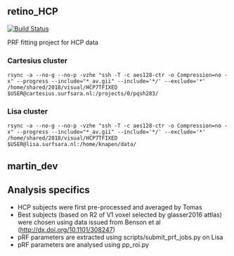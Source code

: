## retino_HCP
[![Build Status](https://travis-ci.org/uwescience/retino_HCP.svg?branch=master)](https://travis-ci.org/uwescience/retino_HCP)

PRF fitting project for HCP data




### Cartesius cluster
```rsync -a --no-g --no-p -vzhe "ssh -T -c aes128-ctr -o Compression=no -x" --progress --include="*_av.gii" --include='*/' --exclude='*' /home/shared/2018/visual/HCP7TFIXED $USER@cartesius.surfsara.nl:/projects/0/pqsh283/```

### Lisa cluster
```rsync -a --no-g --no-p -vzhe "ssh -T -c aes128-ctr -o Compression=no -x" --progress --include="*_av.gii" --include='*/' --exclude='*' /home/shared/2018/visual/HCP7TFIXED $USER@lisa.surfsara.nl:/home/knapen/data/```


martin_dev
----------

## Analysis specifics
- HCP subjects were first pre-processed and averaged by Tomas
- Best subjects (based on R2 of V1 voxel selected by glasser2016 attlas) were chosen using data
  issued from Benson et al (http://dx.doi.org/10.1101/308247)
- pRF parameters are extracted using scripts/submit_prf_jobs.py on Lisa
- pRF parameters are analysed using pp_roi.py

